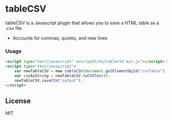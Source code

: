 # tableCSV

tableCSV is a Javascript plugin that allows you to save a HTML table as a .csv file
  - Accounts for commas, quotes, and new lines


### Usage
```html
<script type="text/javascript" src="path/to/tableCSV.min.js"></script>
<script type="text/javascript">
    var newTableCSV = new tableCSV(document.getElementById("csvTable"));  //Constructs the tableCSV object
    var csvAsString = newTableCSV.toCSVText();                            //Returns a raw string in the CSV format
    newTableCSV.saveCSV("output");                                        //Downloads CSV as "output.csv"
</script>
```

License
----

MIT
